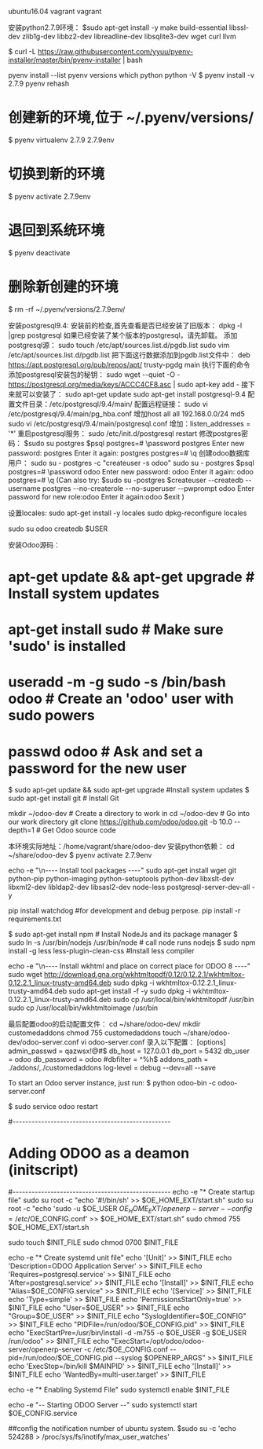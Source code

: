 ubuntu16.04
vagrant vagrant

安装python2.7.9环境：
$sudo apt-get install -y make build-essential libssl-dev zlib1g-dev libbz2-dev libreadline-dev libsqlite3-dev wget curl llvm

$ curl -L https://raw.githubusercontent.com/yyuu/pyenv-installer/master/bin/pyenv-installer | bash

pyenv install --list
pyenv versions
which python
python -V
$ pyenv install -v 2.7.9
pyenv rehash

# 创建新的环境,位于 ~/.pyenv/versions/
$ pyenv virtualenv 2.7.9 2.7.9env

# 切换到新的环境
$ pyenv activate 2.7.9env

# 退回到系统环境
$ pyenv deactivate

# 删除新创建的环境
$ rm -rf ~/.pyenv/versions/2.7.9env/

安装postgresql9.4:
安装前的检查,首先查看是否已经安装了旧版本：
dpkg -l |grep postgresql
如果已经安装了某个版本的postgresql，请先卸载。
添加postgresql源：
sudo touch /etc/apt/sources.list.d/pgdb.list
sudo vim /etc/apt/sources.list.d/pgdb.list
把下面这行数据添加到pgdb.list文件中：
deb https://apt.postgresql.org/pub/repos/apt/ trusty-pgdg main
执行下面的命令添加postgresql安装包的秘钥：
sudo wget --quiet -O - https://postgresql.org/media/keys/ACCC4CF8.asc | sudo apt-key add - 
接下来就可以安装了：
sudo apt-get update
sudo apt-get install postgresql-9.4
配置文件目录：/etc/postgresql/9.4/main/
配置远程链接：
sudo vi /etc/postgresql/9.4/main/pg_hba.conf
增加host  all    all    192.168.0.0/24    md5
sudo vi /etc/postgresql/9.4/main/postgresql.conf
增加：listen_addresses = '*'
重启postgresql服务：
sudo /etc/init.d/postgresql restart
修改postgres密码：
$sudo su postgres
$psql
postgres=# \password postgres
Enter new password:  postgres
Enter it again: postgres
postgres=#  \q
创建odoo数据库用户：
sudo su - postgres -c "createuser -s odoo"
sudo su - postgres
$psql
postgres=# \password odoo
Enter new password:  odoo
Enter it again: odoo
postgres=# \q
(Can also try:
$sudo su -postgres
$createuser --createdb  --username postgres --no-createrole --no-superuser --pwprompt odoo
  Enter password for new role:odoo
  Enter it again:odoo
$exit
)


设置locales:
sudo apt-get install -y locales
sudo dpkg-reconfigure locales

sudo su odoo
createdb $USER


安装Odoo源码：
# apt-get update && apt-get upgrade # Install system updates
# apt-get install sudo # Make sure 'sudo' is installed

# useradd -m -g sudo -s /bin/bash odoo # Create an 'odoo' user with sudo powers
# passwd odoo # Ask and set a password for the new user

$ sudo apt-get update && sudo apt-get upgrade #Install system updates
$ sudo apt-get install git # Install Git

mkdir ~/odoo-dev # Create a directory to work in
cd ~/odoo-dev # Go into our work directory
git clone https://github.com/odoo/odoo.git -b 10.0 --depth=1       # Get Odoo source code

本环境实际地址：/home/vagrant/share/odoo-dev
安装python依赖：
cd ~/share/odoo-dev
$ pyenv activate 2.7.9env

echo -e "\n---- Install tool packages ----"
sudo apt-get install wget git python-pip python-imaging python-setuptools python-dev libxslt-dev libxml2-dev libldap2-dev libsasl2-dev node-less postgresql-server-dev-all -y

pip install watchdog   #for development and debug perpose.
pip install -r requirements.txt

$ sudo apt-get install npm                     # Install NodeJs and its package manager
$ sudo ln -s /usr/bin/nodejs /usr/bin/node      # call node runs nodejs
$ sudo npm install -g less less-plugin-clean-css    #Install less compiler

echo -e "\n---- Install wkhtml and place on correct place for ODOO 8 ----"
sudo wget http://download.gna.org/wkhtmltopdf/0.12/0.12.2.1/wkhtmltox-0.12.2.1_linux-trusty-amd64.deb
sudo dpkg -i wkhtmltox-0.12.2.1_linux-trusty-amd64.deb
sudo apt-get install -f -y
sudo dpkg -i wkhtmltox-0.12.2.1_linux-trusty-amd64.deb
sudo cp /usr/local/bin/wkhtmltopdf /usr/bin
sudo cp /usr/local/bin/wkhtmltoimage /usr/bin


最后配置odoo的启动配置文件：
cd ~/share/odoo-dev/
mkdir customedaddons
chmod 755 customedaddons
touch ~/share/odoo-dev/odoo-server.conf
vi odoo-server.conf
录入以下配置：
[options]
admin_passwd = qazwsx!@#$
db_host = 127.0.0.1
db_port = 5432
db_user = odoo
db_password = odoo
#dbfilter = ^%h$
addons_path = ./addons/,./customedaddons
log-level = debug
--dev=all
--save

To start an Odoo server instance, just run:
$ python odoo-bin -c odoo-server.conf

$ sudo service odoo restart


#--------------------------------------------------
# Adding ODOO as a deamon (initscript)
#--------------------------------------------------
echo -e "* Create startup file"
sudo su root -c "echo '#!/bin/sh' >> $OE_HOME_EXT/start.sh"
sudo su root -c "echo 'sudo -u $OE_USER $OE_HOME_EXT/openerp-server --config=/etc/$OE_CONFIG.conf' >> $OE_HOME_EXT/start.sh"
sudo chmod 755 $OE_HOME_EXT/start.sh


sudo touch $INIT_FILE
sudo chmod 0700 $INIT_FILE

echo -e "* Create systemd unit file"
echo '[Unit]' >> $INIT_FILE
echo 'Description=ODOO Application Server' >> $INIT_FILE
echo 'Requires=postgresql.service' >> $INIT_FILE
echo 'After=postgresql.service' >> $INIT_FILE
echo '[Install]' >> $INIT_FILE
echo "Alias=$OE_CONFIG.service" >> $INIT_FILE
echo '[Service]' >> $INIT_FILE
echo 'Type=simple' >> $INIT_FILE
echo 'PermissionsStartOnly=true' >> $INIT_FILE
echo "User=$OE_USER" >> $INIT_FILE
echo "Group=$OE_USER" >> $INIT_FILE
echo "SyslogIdentifier=$OE_CONFIG" >> $INIT_FILE
echo "PIDFile=/run/odoo/$OE_CONFIG.pid" >> $INIT_FILE
echo "ExecStartPre=/usr/bin/install -d -m755 -o $OE_USER -g $OE_USER /run/odoo" >> $INIT_FILE
echo "ExecStart=/opt/odoo/odoo-server/openerp-server -c /etc/$OE_CONFIG.conf --pid=/run/odoo/$OE_CONFIG.pid --syslog $OPENERP_ARGS" >> $INIT_FILE
echo 'ExecStop=/bin/kill $MAINPID' >> $INIT_FILE
echo '[Install]' >> $INIT_FILE
echo 'WantedBy=multi-user.target' >> $INIT_FILE

echo -e "* Enabling Systemd File"
sudo systemctl enable $INIT_FILE

echo -e "-- Starting ODOO Server --"
sudo systemctl start $OE_CONFIG.service



##config the notification number of ubuntu system.
$sudo su -c 'echo 524288 > /proc/sys/fs/inotify/max_user_watches'




